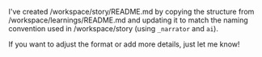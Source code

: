 I've created /workspace/story/README.md by copying the structure from /workspace/learnings/README.md and updating it to match the naming convention used in /workspace/story (using `_narrator` and `ai`).

If you want to adjust the format or add more details, just let me know!
